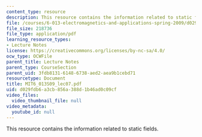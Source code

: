 ```yaml
---
content_type: resource
description: This resource contains the information related to static fields.
file: /courses/6-013-electromagnetics-and-applications-spring-2009/d029fdb6a3cb856a388d1b46ad0c09cf_MIT6_013S09_lec07.pdf
file_size: 218736
file_type: application/pdf
learning_resource_types:
- Lecture Notes
license: https://creativecommons.org/licenses/by-nc-sa/4.0/
ocw_type: OCWFile
parent_title: Lecture Notes
parent_type: CourseSection
parent_uid: 3fdb8131-6148-6738-aed2-aea9b1cebd71
resourcetype: Document
title: MIT6_013S09_lec07.pdf
uid: d029fdb6-a3cb-856a-388d-1b46ad0c09cf
video_files:
  video_thumbnail_file: null
video_metadata:
  youtube_id: null
---
```

This resource contains the information related to static fields.